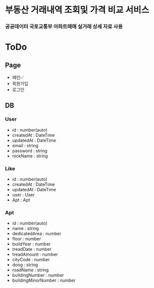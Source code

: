 # 부동산 거래내역 조회및 가격 비교 서비스

### 공공데이터 국토교통부 아파트매매 실거래 상세 자료 사용

# ToDo

## Page

- 메인✅
- 회원가입
- 로그인


## DB 

### User
- id : number(auto)
- createdAt : DateTime
- updatedAt : DateTime
- email : string
- password : string
- nickName : string

### Like
- id : number(auto)
- createdAt : DateTime
- updatedAt : DateTime
- user : User
- Apt : Apt
  
### Apt
- id : number(auto)
- name : string
- dedicatedArea : number
- floor : number
- buildYear : number
- treadDate : number
- treadAmount : number
- cityCode : number
- dong : string
- roadName : string
- buildingNumber : number
- buildingMinorNumber : number


